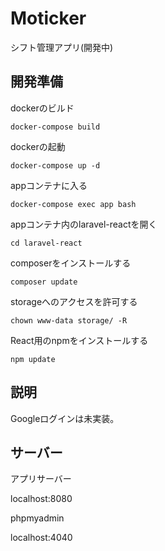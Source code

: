 # Moticker
シフト管理アプリ(開発中)

## 開発準備
dockerのビルド

` docker-compose build `

dockerの起動

` docker-compose up -d `

appコンテナに入る

` docker-compose exec app bash `

appコンテナ内のlaravel-reactを開く

` cd laravel-react `

composerをインストールする

` composer update `

<!-- laravel/uiにReactを使用する

` php artisan ui react ` -->

storageへのアクセスを許可する

` chown www-data storage/ -R `

React用のnpmをインストールする

` npm update `

## 説明
Googleログインは未実装。

## サーバー
アプリサーバー

localhost:8080

phpmyadmin

localhost:4040
